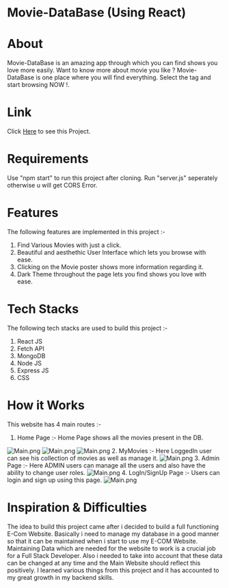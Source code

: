 # <h1>Movie-DataBase (Using React)</h1>

# About

Movie-DataBase is an amazing app through which you can find shows you love more easily. Want to know more about movie you like ? Movie-DataBase is one place where you will find everything. Select the tag and start browsing NOW !.

# Link 

Click&nbsp;<a href="https://dashing-seahorse-d8c84b.netlify.app/">Here</a>&nbsp;to see this Project.

# Requirements

Use "npm start" to run this project after cloning. Run "server.js" seperately otherwise u will get CORS Error.

# Features

 The following features are implemented in this project :-
        <ol>
            <li>Find Various Movies with just a click.</li>
            <li>Beautiful and aesthethic User Interface which lets you browse with ease.</li>
            <li>Clicking on the Movie poster shows more information regarding it.</li>
            <li>Dark Theme throughout the page lets you find shows you love with ease.</li>
        </ol>
        
# Tech Stacks     

The following tech stacks are used to build this project :-
        <ol>
            <li>React JS</li>
            <li>Fetch API</li>
            <li>MongoDB</li>
            <li>Node JS</li>
            <li>Express JS</li>
            <li>CSS</li>
        </ol>
        
# How it Works
This website has 4 main routes :-
1. Home Page :- Home Page shows all the movies present in the DB.

 <img src="https://i.imgur.com/DNCffim.png" alt="Main.png">
 <img src="https://i.imgur.com/ufK8LDH.png" alt="Main.png">
 <img src="https://i.imgur.com/NMXMLVV.png" alt="Main.png">
2. MyMovies :- Here LoggedIn user can see his collection of movies as well as manage it.

 <img src="https://i.imgur.com/NMXMLVV.png" alt="Main.png">
3. Admin Page :- Here ADMIN users can manage all the users and also have the ability to change user roles.

 <img src="https://i.imgur.com/NMXMLVV.png" alt="Main.png">
4. LogIn/SignUp Page :- Users can login and sign up using this page.

 <img src="https://i.imgur.com/NMXMLVV.png" alt="Main.png">
 
# Inspiration & Difficulties
The idea to build this project came after i decided to build a full functioning E-Com Website. Basically i need to manage my database in a good manner so that it can be maintained when i start to use my E-COM Website. Maintaining Data which are needed for the website to work is a crucial job for a Full Stack Developer. Also i needed to take into account that these data can be changed at any time and the Main Website should reflect this positively. I learned various things from this project and it has accounted to my great growth in my backend skills. 
 

